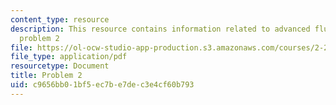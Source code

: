 ```yaml
---
content_type: resource
description: This resource contains information related to advanced fluid mechanics,
  problem 2
file: https://ol-ocw-studio-app-production.s3.amazonaws.com/courses/2-25-advanced-fluid-mechanics-fall-2013/c9656bb01bf5ec7be7dec3e4cf60b793_MIT2_25F13_Final_2004_Q2.pdf
file_type: application/pdf
resourcetype: Document
title: Problem 2
uid: c9656bb0-1bf5-ec7b-e7de-c3e4cf60b793
---
```

